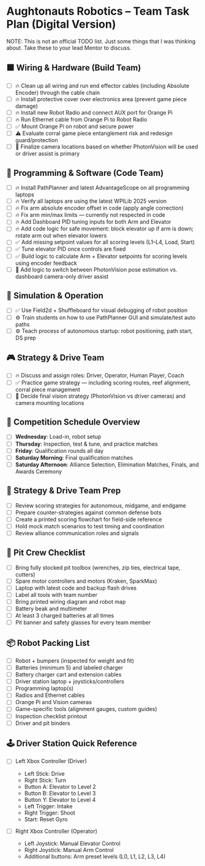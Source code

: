 # Aughtonauts Robotics – Team Task Plan (Digital Version)

NOTE:  This is not an official TODO list. Just some things that I was thinking about.  Take these to your lead Mentor to discuss.

## 🟧 Wiring & Hardware (Build Team)
- [ ] 🔥 Clean up all wiring and run end effector cables (including Absolute Encoder) through the cable chain
- [ ] 🔥 Install protective cover over electronics area (prevent game piece damage)
- [ ] 🔥 Install new Robot Radio and connect AUX port for Orange Pi
- [ ] 🔥 Run Ethernet cable from Orange Pi to Robot Radio
- [ ] ✅ Mount Orange Pi on robot and secure power
- [ ] ⚠️ Evaluate corral game piece entanglement risk and redesign guard/protection
- [ ] 🧠 Finalize camera locations based on whether PhotonVision will be used or driver assist is primary

## 🧩 Programming & Software (Code Team)
- [ ] 🔥 Install PathPlanner and latest AdvantageScope on all programming laptops
- [ ] 🔥 Verify all laptops are using the latest WPILib 2025 version
- [ ] 🔥 Fix arm absolute encoder offset in code (apply angle correction)
- [ ] 🔥 Fix arm min/max limits — currently not respected in code
- [ ] 🔥 Add Dashboard PID tuning inputs for both Arm and Elevator
- [ ] 🔥 Add code logic for safe movement: block elevator up if arm is down; rotate arm out when elevator lowers
- [ ] ✅ Add missing setpoint values for all scoring levels (L1–L4, Load, Start)
- [ ] ✅ Tune elevator PID once controls are fixed
- [ ] ✅ Build logic to calculate Arm + Elevator setpoints for scoring levels using encoder feedback
- [ ] 🧠 Add logic to switch between PhotonVision pose estimation vs. dashboard camera-only driver assist

## 🧪 Simulation & Operation
- [ ] ✅ Use Field2d + Shuffleboard for visual debugging of robot position
- [ ] ⚙️ Train students on how to use PathPlanner GUI and simulate/test auto paths
- [ ] ⚙️ Teach process of autonomous startup: robot positioning, path start, DS prep

## 🎮 Strategy & Drive Team
- [ ] 🔥 Discuss and assign roles: Driver, Operator, Human Player, Coach
- [ ] ✅ Practice game strategy — including scoring routes, reef alignment, corral piece management
- [ ] 🧠 Decide final vision strategy (PhotonVision vs driver cameras) and camera mounting locations
## 🏁 Competition Schedule Overview
- [ ] **Wednesday**: Load-in, robot setup
- [ ] **Thursday**: Inspection, test & tune, and practice matches
- [ ] **Friday**: Qualification rounds all day
- [ ] **Saturday Morning**: Final qualification matches
- [ ] **Saturday Afternoon**: Alliance Selection, Elimination Matches, Finals, and Awards Ceremony
## 🎯 Strategy & Drive Team Prep
- [ ] Review scoring strategies for autonomous, midgame, and endgame
- [ ] Prepare counter-strategies against common defense bots
- [ ] Create a printed scoring flowchart for field-side reference
- [ ] Hold mock match scenarios to test timing and coordination
- [ ] Review alliance communication roles and signals

## 🧰 Pit Crew Checklist
- [ ] Bring fully stocked pit toolbox (wrenches, zip ties, electrical tape, cutters)
- [ ] Spare motor controllers and motors (Kraken, SparkMax)
- [ ] Laptop with latest code and backup flash drives
- [ ] Label all tools with team number
- [ ] Bring printed wiring diagram and robot map
- [ ] Battery beak and multimeter
- [ ] At least 3 charged batteries at all times
- [ ] Pit banner and safety glasses for every team member

## 📦 Robot Packing List
- [ ] Robot + bumpers (inspected for weight and fit)
- [ ] Batteries (minimum 5) and labeled charger
- [ ] Battery charger cart and extension cables
- [ ] Driver station laptop + joysticks/controllers
- [ ] Programming laptop(s)
- [ ] Radios and Ethernet cables
- [ ] Orange Pi and Vision cameras
- [ ] Game-specific tools (alignment gauges, custom guides)
- [ ] Inspection checklist printout
- [ ] Driver and pit binders
## 🕹️ Driver Station Quick Reference

- [ ] Left Xbox Controller (Driver)
  - Left Stick: Drive
  - Right Stick: Turn
  - Button A: Elevator to Level 2
  - Button B: Elevator to Level 3
  - Button Y: Elevator to Level 4
  - Left Trigger: Intake
  - Right Trigger: Shoot
  - Start: Reset Gyro

- [ ] Right Xbox Controller (Operator)
  - Left Joystick: Manual Elevator Control
  - Right Joystick: Manual Arm Control
  - Additional buttons: Arm preset levels (L0, L1, L2, L3, L4)
